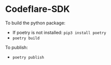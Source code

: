 # Codeflare-SDK

To build the python package:
 - If poetry is not installed: `pip3 install poetry`
 - `poetry build`

To publish:
 - `poetry publish`
